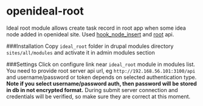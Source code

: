 # openideal-root

Ideal root module allows create task record in root app when some idea node added in openideal site. Used [hook_node_insert](https://api.drupal.org/api/drupal/modules%21node%21node.api.php/function/hook_node_insert/7.x) and [root](https://github.com/linnovate/root) api.

###Installation
Copy `ideal_root` folder in drupal modules directory `sites/all/modules` and activate it in admin modules section

###Settings
Click on configure link near `ideal_root` module in modules list.
You need to provide root server api url, eg `http://192.168.56.101:3100/api` and username/password or token depends on selected authentication type.
**Note if you select username/password auth, then password will be stored in db in not encrypted format.**
During submit server connection and credentials will be verified, so make sure they are correct at this moment.
